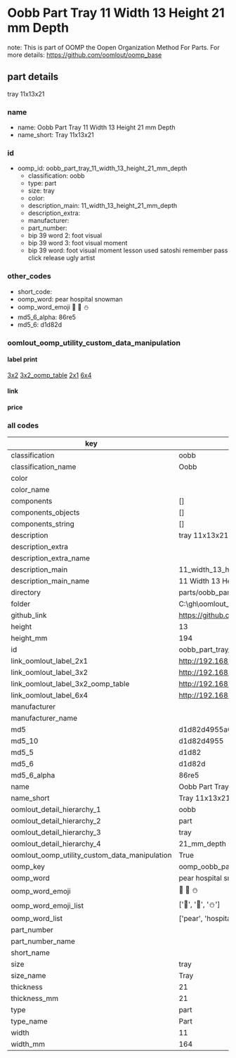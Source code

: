# Oobb Part Tray 11 Width 13 Height 21 mm Depth  

note: This is part of OOMP the Oopen Organization Method For Parts. For more details: https://github.com/oomlout/oomp_base

##  part details
  



tray 11x13x21



### name
* name: Oobb Part Tray 11 Width 13 Height 21 mm Depth
* name_short: Tray 11x13x21 
### id
* oomp_id: oobb_part_tray_11_width_13_height_21_mm_depth
  * classification: oobb
  * type: part
  * size: tray
  * color: 
  * description_main: 11_width_13_height_21_mm_depth
  * description_extra: 
  * manufacturer: 
  * part_number: 
  * bip 39 word 2: foot visual
  * bip 39 word 3: foot visual moment
  * bip 39 word: foot visual moment lesson used satoshi remember pass click release ugly artist

### other_codes
* short_code: 
* oomp_word: pear hospital snowman
* oomp_word_emoji :pear: :hospital: :snowman:
* md5_6_alpha: 86re5
* md5_6: d1d82d






### oomlout_oomp_utility_custom_data_manipulation
#### label print
[3x2](http://192.168.1.245:1112/?label=oomp%2086re5)
[3x2_oomp_table](http://192.168.1.108:1112/?label=oomp%2086re5)
[2x1](http://192.168.1.242:1112/?label=oomp%2086re5)
[6x4](http://192.168.1.55:1112/?label=oomp%2086re5)    

#### link

                              

#### price







### all codes 
| key | value |  
| --- | --- |  
| classification | oobb |  
| classification_name | Oobb |  
| color |  |  
| color_name |  |  
| components | [] |  
| components_objects | [] |  
| components_string | [] |  
| description | tray 11x13x21 |  
| description_extra |  |  
| description_extra_name |  |  
| description_main | 11_width_13_height_21_mm_depth |  
| description_main_name | 11 Width 13 Height 21 mm Depth |  
| directory | parts/oobb_part_tray_11_width_13_height_21_mm_depth |  
| folder | C:\gh\oomlout_oobb_version_4_generated_parts\parts\oobb_part_tray_11_width_13_height_21_mm_depth |  
| github_link | https://github.com/oomlout/oomlout_oomp_part_src/tree/main/parts/oobb_part_tray_11_width_13_height_21_mm_depth |  
| height | 13 |  
| height_mm | 194 |  
| id | oobb_part_tray_11_width_13_height_21_mm_depth |  
| link_oomlout_label_2x1 | http://192.168.1.242:1112/?label=oomp%2086re5 |  
| link_oomlout_label_3x2 | http://192.168.1.245:1112/?label=oomp%2086re5 |  
| link_oomlout_label_3x2_oomp_table | http://192.168.1.108:1112/?label=oomp%2086re5 |  
| link_oomlout_label_6x4 | http://192.168.1.55:1112/?label=oomp%2086re5 |  
| manufacturer |  |  
| manufacturer_name |  |  
| md5 | d1d82d4955a0b6b6fdf7e8071dfd3ad7 |  
| md5_10 | d1d82d4955 |  
| md5_5 | d1d82 |  
| md5_6 | d1d82d |  
| md5_6_alpha | 86re5 |  
| name | Oobb Part Tray 11 Width 13 Height 21 mm Depth |  
| name_short | Tray 11x13x21  |  
| oomlout_detail_hierarchy_1 | oobb |  
| oomlout_detail_hierarchy_2 | part |  
| oomlout_detail_hierarchy_3 | tray |  
| oomlout_detail_hierarchy_4 | 21_mm_depth |  
| oomlout_oomp_utility_custom_data_manipulation | True |  
| oomp_key | oomp_oobb_part_tray_11_width_13_height_21_mm_depth |  
| oomp_word | pear hospital snowman |  
| oomp_word_emoji | :pear: :hospital: :snowman: |  
| oomp_word_emoji_list | [':pear:', ':hospital:', ':snowman:'] |  
| oomp_word_list | ['pear', 'hospital', 'snowman'] |  
| part_number |  |  
| part_number_name |  |  
| short_name |  |  
| size | tray |  
| size_name | Tray |  
| thickness | 21 |  
| thickness_mm | 21 |  
| type | part |  
| type_name | Part |  
| width | 11 |  
| width_mm | 164 |  
